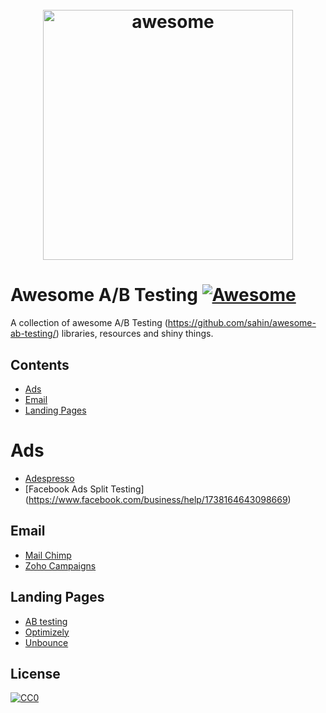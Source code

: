 <h1 align="center">
	<br>
	<img width="400" src="https://cdn.rawgit.com/sindresorhus/awesome/master/media/logo.svg" alt="awesome">
	<br>
</h1>

# Awesome A/B Testing [![Awesome](https://cdn.rawgit.com/sindresorhus/awesome/d7305f38d29fed78fa85652e3a63e154dd8e8829/media/badge.svg)](https://github.com/sindresorhus/awesome)

A collection of awesome A/B Testing (https://github.com/sahin/awesome-ab-testing/) libraries, resources and shiny things.

## Contents

- [Ads](#ads)
- [Email](#email)
- [Landing Pages](#landing-pages) 

# Ads
- [Adespresso](https://adespresso.com/)
- [Facebook Ads Split Testing] (https://www.facebook.com/business/help/1738164643098669)

## Email

- [Mail Chimp](https://mailchimp.com/features/ab-testing/)
- [Zoho Campaigns](https://www.zoho.com/campaigns/ab-testing.html)


## Landing Pages
- [AB testing](http://www.abtesting.net/)
- [Optimizely](https://www.optimizely.com/products/experimentation/)
- [Unbounce](http://unbounce.com/)

## License

[![CC0](http://mirrors.creativecommons.org/presskit/buttons/88x31/svg/cc-zero.svg)](https://creativecommons.org/publicdomain/zero/1.0/)

